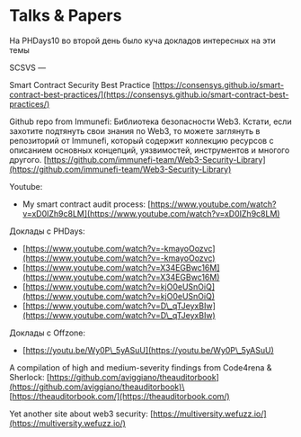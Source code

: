 # Talks & Papers

На PHDays10 во второй день было куча докладов интересных на эти темы

SCSVS —&#x20;

Smart Contract  Security Best Practice [https://consensys.github.io/smart-contract-best-practices/](https://consensys.github.io/smart-contract-best-practices/)

Github repo from Immunefi: Библиотека безопасности Web3. Кстати, если захотите подтянуть свои знания по Web3, то можете заглянуть в репозиторий от Immunefi, который содержит коллекцию ресурсов с описанием основных концепций, уязвимостей, инструментов и многого другого. [https://github.com/immunefi-team/Web3-Security-Library](https://github.com/immunefi-team/Web3-Security-Library)

Youtube:

* My smart contract audit process: [https://www.youtube.com/watch?v=xD0IZh9c8LM](https://www.youtube.com/watch?v=xD0IZh9c8LM)

Доклады с PHDays:

* [https://www.youtube.com/watch?v=-kmayoOozvc](https://www.youtube.com/watch?v=-kmayoOozvc)
* [https://www.youtube.com/watch?v=X34EGBwc16M](https://www.youtube.com/watch?v=X34EGBwc16M)
* [https://www.youtube.com/watch?v=kjO0eUSnOiQ](https://www.youtube.com/watch?v=kjO0eUSnOiQ)
* [https://www.youtube.com/watch?v=D\_qTJeyxBIw](https://www.youtube.com/watch?v=D\_qTJeyxBIw)

Доклады с Offzone:

* [https://youtu.be/Wy0P\_5yASuU](https://youtu.be/Wy0P\_5yASuU)

A compilation of high and medium-severity findings from Code4rena & Sherlock: [https://github.com/aviggiano/theauditorbook](https://github.com/aviggiano/theauditorbook)\
[https://theauditorbook.com/](https://theauditorbook.com/)

Yet another site about web3 security: [https://multiversity.wefuzz.io/](https://multiversity.wefuzz.io/)
